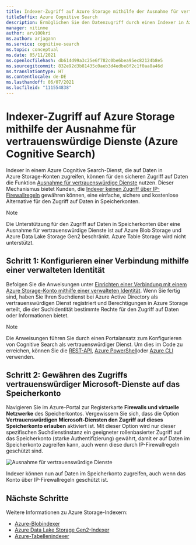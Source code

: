 ```yaml
---
title: Indexer-Zugriff auf Azure Storage mithilfe der Ausnahme für vertrauenswürdige Dienste
titleSuffix: Azure Cognitive Search
description: Ermöglichen Sie den Datenzugriff durch einen Indexer in Azure Cognitive Search auf Daten, die sicher in Azure Storage gespeichert sind.
manager: nitinme
author: arv100kri
ms.author: arjagann
ms.service: cognitive-search
ms.topic: conceptual
ms.date: 05/11/2021
ms.openlocfilehash: db614d99a3c25e6f782c0be6bea95ec82124b8e5
ms.sourcegitcommit: 832e92d3b81435c0aeb3d4edbe8f2c1f0aa8a46d
ms.translationtype: HT
ms.contentlocale: de-DE
ms.lasthandoff: 06/07/2021
ms.locfileid: "111554838"
---
```

# <a name="indexer-access-to-azure-storage-using-the-trusted-service-exception-azure-cognitive-search"></a>Indexer-Zugriff auf Azure Storage mithilfe der Ausnahme für vertrauenswürdige Dienste (Azure Cognitive Search)

Indexer in einem Azure Cognitive Search-Dienst, die auf Daten in Azure Storage-Konten zugreifen, können für den sicheren Zugriff auf Daten die Funktion [Ausnahme für vertrauenswürdige Dienste](../storage/common/storage-network-security.md#exceptions) nutzen. Dieser Mechanismus bietet Kunden, die [Indexer keinen Zugriff über IP-Firewallregeln](search-indexer-howto-access-ip-restricted.md) gewähren können, eine einfache, sichere und kostenlose Alternative für den Zugriff auf Daten in Speicherkonten.

> [!NOTE]
> Die Unterstützung für den Zugriff auf Daten in Speicherkonten über eine Ausnahme für vertrauenswürdige Dienste ist auf Azure Blob Storage und Azure Data Lake Storage Gen2 beschränkt. Azure Table Storage wird nicht unterstützt.

## <a name="step-1-configure-a-connection-using-a-managed-identity"></a>Schritt 1: Konfigurieren einer Verbindung mithilfe einer verwalteten Identität

Befolgen Sie die Anweisungen unter [Einrichten einer Verbindung mit einem Azure Storage-Konto mithilfe einer verwalteten Identität](search-howto-managed-identities-storage.md). Wenn Sie fertig sind, haben Sie Ihren Suchdienst bei Azure Active Directory als vertrauenswürdigen Dienst registriert und Berechtigungen in Azure Storage erteilt, die der Suchidentität bestimmte Rechte für den Zugriff auf Daten oder Informationen bietet.

> [!NOTE]
> Die Anweisungen führen Sie durch einen Portalansatz zum Konfigurieren von Cognitive Search als vertrauenswürdiger Dienst. Um dies im Code zu erreichen, können Sie die [REST-API](/rest/api/searchmanagement/services/createorupdate), [Azure PowerShell](search-manage-powershell.md#create-a-service-with-a-system-assigned-managed-identity)oder [Azure CLI](search-manage-azure-cli.md#create-a-service-with-a-system-assigned-managed-identity) verwenden.

## <a name="step-2-allow-trusted-microsoft-services-to-access-the-storage-account"></a>Schritt 2: Gewähren des Zugriffs vertrauenswürdiger Microsoft-Dienste auf das Speicherkonto

Navigieren Sie im Azure-Portal zur Registerkarte **Firewalls und virtuelle Netzwerke** des Speicherkontos. Vergewissern Sie sich, dass die Option **Vertrauenswürdigen Microsoft-Diensten den Zugriff auf dieses Speicherkonto erlauben** aktiviert ist. Mit dieser Option wird nur dieser spezifischen Suchdienstinstanz ein geeigneter rollenbasierter Zugriff auf das Speicherkonto (starke Authentifizierung) gewährt, damit er auf Daten im Speicherkonto zugreifen kann, auch wenn diese durch IP-Firewallregeln geschützt sind.

![Ausnahme für vertrauenswürdige Dienste](media\search-indexer-howto-secure-access\exception.png "Ausnahme für vertrauenswürdige Dienste")

Indexer können nun auf Daten im Speicherkonto zugreifen, auch wenn das Konto über IP-Firewallregeln geschützt ist.

## <a name="next-steps"></a>Nächste Schritte

Weitere Informationen zu Azure Storage-Indexern:

- [Azure-Blobindexer](search-howto-indexing-azure-blob-storage.md)
- [Azure Data Lake Storage Gen2-Indexer](search-howto-index-azure-data-lake-storage.md)
- [Azure-Tabellenindexer](search-howto-indexing-azure-tables.md)